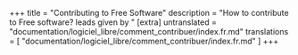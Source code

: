 +++
title = "Contributing to Free Software"
description = "How to contribute to Free software? leads given by "
[extra]
untranslated = "documentation/logiciel_libre/comment_contribuer/index.fr.md"
translations = [
    "documentation/logiciel_libre/comment_contribuer/index.fr.md"
]
+++
